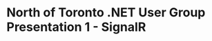 North of Toronto .NET User Group Presentation 1 - SignalR
=========================================================
